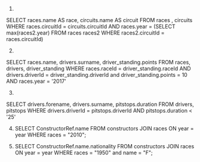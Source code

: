 1. 

SELECT races.name AS race, circuits.name AS circuit
FROM races , circuits
WHERE races.circuitId = circuits.circuitId
AND races.year = (SELECT max(races2.year)
                  FROM races races2
                  WHERE races2.circuitId = races.circuitId)

2. 

SELECT races.name, drivers.surname, driver_standing.points
FROM races, drivers, driver_standing
WHERE races.raceId = driver_standing.raceId
AND drivers.driverId = driver_standing.driverId
and driver_standing.points = 10
AND races.year = '2017'

3. 

SELECT drivers.forename, drivers.surname, pitstops.duration
FROM drivers, pitstops
WHERE drivers.driverId = pitstops.driverId
AND pitstops.duration < '25'

4. SELECT ConstructorRef.name FROM constructors JOIN races ON year = year WHERE races = "2010";

5.  SELECT ConstructorRef.name.nationality FROM constructors JOIN races ON year = year WHERE races = "1950" and name = "F";
